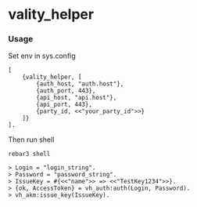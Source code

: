 # vality_helper

### Usage

Set env in sys.config
```
[
    {vality_helper, [
        {auth_host, "auth.host"},
        {auth_port, 443},
        {api_host, "api.host"},
        {api_port, 443},
        {party_id, <<"your_party_id">>}
    ]}
].
```
Then run shell
```
rebar3 shell
```

```
> Login = "login_string".
> Password = "password_string".
> IssueKey = #{<<"name">> => <<"TestKey1234">>}.
> {ok, AccessToken} = vh_auth:auth(Login, Password).
> vh_akm:issue_key(IssueKey).
```
